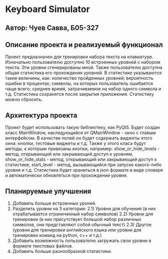 # Keyboard Simulator
## Автор: Чуев Савва, Б05-327
## Описание проекта и реализуемый функционал
Проект предназначен для тренировки набора текста на клавиатуре.
Изначально пользователю доступно 10 встроенных уровней с набором текста. Эти уровни сгенерированы мной.
Также пользователю доступна общая статистика его прохождения уровней. В статистике указываются такие величины, как: количество пройденных уровней; вероятность ошибки в процентах; символы, на которых пользователь ошибается чаще всего; среднее время, затрачиваемое на набор одного символа и т.д. Статистика сохранятся после закрытия приложения. Статистику можно сбросить.

## Архитектура проекта
Проект будет использовать такую библиотеку, как PyQt5.
Будет создан класс MainWindow, наследующийся от QMainWindow - окно с главым интерфейсом. В качестве полей он будет содержать виджеты этого окна: кнопки, тестовые виджеты и т.д. Также у этого класа будут методы, к которым привязаны кнопки, например: show_or_hide_levels - метод, открывающий или закрывающий доступ к уровням, show_or_hide_stats - метод, открывающий или закрывающий доступ к статистике, start_level - метод, вызывающийся при запуске какого-либо уровня и т.д.
Статистика будет храниться в json формате в виде словаря и автоматически обновляться при прохождении уровня.

## Планируемые улучшения
1) Добавить больше встроенных уроней.
2) Разделить уровни на 3 категории:
    2.1) Уровни для обучения (в них отрабатывается ограниченный набор символов)
    2.2) Уровни для тренировки (в них присутствует большой набор различных символов, они представляют собой обычный текст)
    2.3) Другое (уровни для тренировки английского языка или уровни для тренировки команд на python, c++ и т.д.)
3) Добавить возможность пользователю загружать свои уровни в формате текстовых файлов.
4) Добавить больше разнообразной статистики.
